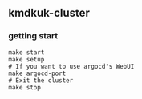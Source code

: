 kmdkuk-cluster
---

### getting start

```
make start
make setup
# If you want to use argocd's WebUI
make argocd-port
# Exit the cluster
make stop
```
